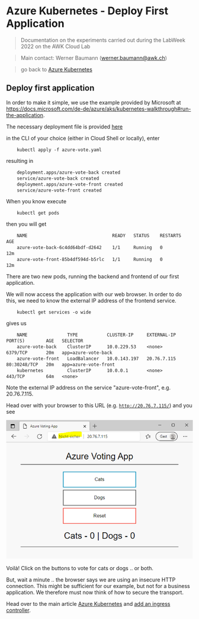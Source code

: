 # Azure Kubernetes - Deploy First Application

>Documentation on the experiments carried out during the LabWeek 2022 on the AWK Cloud Lab

>Main contact: Werner Baumann (werner.baumann@awk.ch)

> go back to [Azure Kubernetes](../README.md)

## Deploy first application
In order to make it simple, we use the example provided by Microsoft at https://docs.microsoft.com/de-de/azure/aks/kubernetes-walkthrough#run-the-application.

The necessary deployment file is provided [here](./azure-vote.yaml)

in the CLI of your choice (either in Cloud Shell or locally), enter 
```
    kubectl apply -f azure-vote.yaml
```
resulting in 
```
    deployment.apps/azure-vote-back created
    service/azure-vote-back created
    deployment.apps/azure-vote-front created
    service/azure-vote-front created
```
When you know execute
```
    kubectl get pods
```
then you will get 
```
    NAME                                READY   STATUS    RESTARTS   AGE
    azure-vote-back-6c4dd64bdf-d2642    1/1     Running   0          12m
    azure-vote-front-85b4df594d-b5rlc   1/1     Running   0          12m
```
There are two new pods, running the backend and frontend of our first application.

We will now access the application with our web browser. In order to do this, we need to know the external IP address of the frontend service.
```
    kubectl get services -o wide
```
gives us
```
    NAME               TYPE           CLUSTER-IP     EXTERNAL-IP   PORT(S)        AGE   SELECTOR
    azure-vote-back    ClusterIP      10.0.229.53    <none>        6379/TCP       20m   app=azure-vote-back
    azure-vote-front   LoadBalancer   10.0.143.197   20.76.7.115   80:30248/TCP   20m   app=azure-vote-front
    kubernetes         ClusterIP      10.0.0.1       <none>        443/TCP        64m   <none>
```
Note the external IP address on the service "azure-vote-front", e.g. 20.76.7.115.

Head over with your browser to this URL (e.g. [```http://20.76.7.115/```](http://20.76.7.115/)) and you see

 ![our first application in the web browser](first-app-in-browser-http.png)

Voilà! Click on the buttons to vote for cats or dogs .. or both.

But, wait a minute .. the browser says we are using an insecure HTTP connection. This might be sufficient for our example, but not for a business application. We therefore must now think of how to secure the transport. 

Head over to the main article [Azure Kubernetes](../README.md#add-tls-ingress) and [add an ingress controller](../3-add-ingress/README.md).
